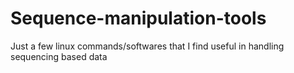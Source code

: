 # Sequence-manipulation-tools
Just a few linux commands/softwares that I find useful in handling sequencing based data
